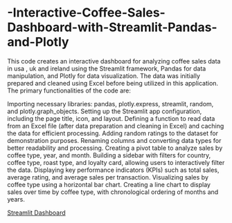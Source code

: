 # -Interactive-Coffee-Sales-Dashboard-with-Streamlit-Pandas-and-Plotly


This code creates an interactive dashboard for analyzing coffee sales data in usa , uk and ireland using the Streamlit framework, Pandas for data manipulation, and Plotly for data visualization. The data was initially prepared and cleaned using Excel before being utilized in this application. The primary functionalities of the code are:

Importing necessary libraries: pandas, plotly.express, streamlit, random, and plotly.graph_objects.
Setting up the Streamlit app configuration, including the page title, icon, and layout.
Defining a function to read data from an Excel file (after data preparation and cleaning in Excel) and caching the data for efficient processing.
Adding random ratings to the dataset for demonstration purposes.
Renaming columns and converting data types for better readability and processing.
Creating a pivot table to analyze sales by coffee type, year, and month.
Building a sidebar with filters for country, coffee type, roast type, and loyalty card, allowing users to interactively filter the data.
Displaying key performance indicators (KPIs) such as total sales, average rating, and average sales per transaction.
Visualizing sales by coffee type using a horizontal bar chart.
Creating a line chart to display sales over time by coffee type, with chronological ordering of months and years.

[Streamlit Dashboard](https://sales-dashboards.streamlit.app/)
